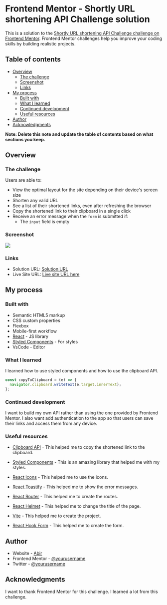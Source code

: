 # Frontend Mentor - Shortly URL shortening API Challenge solution

This is a solution to the [Shortly URL shortening API Challenge challenge on Frontend Mentor](https://www.frontendmentor.io/challenges/url-shortening-api-landing-page-2ce3ob-G). Frontend Mentor challenges help you improve your coding skills by building realistic projects.

## Table of contents

- [Overview](#overview)
  - [The challenge](#the-challenge)
  - [Screenshot](#screenshot)
  - [Links](#links)
- [My process](#my-process)
  - [Built with](#built-with)
  - [What I learned](#what-i-learned)
  - [Continued development](#continued-development)
  - [Useful resources](#useful-resources)
- [Author](#author)
- [Acknowledgments](#acknowledgments)

**Note: Delete this note and update the table of contents based on what sections you keep.**

## Overview

### The challenge

Users are able to:

- View the optimal layout for the site depending on their device's screen size
- Shorten any valid URL
- See a list of their shortened links, even after refreshing the browser
- Copy the shortened link to their clipboard in a single click
- Receive an error message when the `form` is submitted if:
  - The `input` field is empty

### Screenshot

![](./screenshot.jpg)

### Links

- Solution URL: [Solution URL](https://)
- Live Site URL: [Live site URL here](https://)

## My process

### Built with

- Semantic HTML5 markup
- CSS custom properties
- Flexbox
- Mobile-first workflow
- [React](https://reactjs.org/) - JS library
- [Styled Components](https://styled-components.com/) - For styles
- VsCode - Editor

### What I learned

I learned how to use styled components and how to use the clipboard API.

```js
const copyToClipboard = (e) => {
  navigator.clipboard.writeText(e.target.innerText);
};
```

### Continued development

I want to build my own API rather than using the one provided by Frontend Mentor. I also want add authentication to the app so that users can save their links and access them from any device.

### Useful resources

- [Clipboard API](https://developer.mozilla.org/en-US/docs/Web/API/Clipboard_API) - This helped me to copy the shortened link to the clipboard.

- [Styled Components](https://styled-components.com/) - This is an amazing library that helped me with my styles.

- [React Icons](https://react-icons.github.io/react-icons/) - This helped me to use the icons.

- [React Toastify](https://fkhadra.github.io/react-toastify/introduction) - This helped me to show the error messages.

- [React Router](https://reactrouter.com/web/guides/quick-start) - This helped me to create the routes.

- [React Helmet](https://www.npmjs.com/package/react-helmet) - This helped me to change the title of the page.

- [ Vite](https://vitejs.dev/) - This helped me to create the project.

- [React Hook Form](https://react-hook-form.com/) - This helped me to create the form.

## Author

- Website - [Abir](https://www.your-site.com)
- Frontend Mentor - [@yourusername](https://www.frontendmentor.io/profile/yourusername)
- Twitter - [@yourusername](https://www.twitter.com/yourusername)

## Acknowledgments

I want to thank Frontend Mentor for this challenge. I learned a lot from this challenge.
